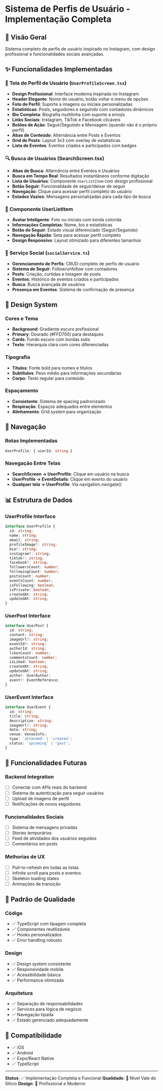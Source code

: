 # Sistema de Perfis de Usuário - Implementação Completa

## 🎯 Visão Geral
Sistema completo de perfis de usuário inspirado no Instagram, com design profissional e funcionalidades sociais avançadas.

## ✨ Funcionalidades Implementadas

### 📱 **Tela de Perfil de Usuário (`UserProfileScreen.tsx`)**
- **Design Profissional**: Interface moderna inspirada no Instagram
- **Header Elegante**: Nome do usuário, botão voltar e menu de opções
- **Foto de Perfil**: Suporte a imagens ou iniciais personalizadas
- **Estatísticas**: Posts, seguidores e seguindo com contadores dinâmicos
- **Bio Completa**: Biografia multilinha com suporte a emojis
- **Links Sociais**: Instagram, TikTok e Facebook clicáveis
- **Botões de Ação**: Seguir/Seguindo e Mensagem (quando não é o próprio perfil)
- **Abas de Conteúdo**: Alternância entre Posts e Eventos
- **Grid de Posts**: Layout 3x3 com overlay de estatísticas
- **Lista de Eventos**: Eventos criados e participados com badges

### 🔍 **Busca de Usuários (SearchScreen.tsx)**
- **Abas de Busca**: Alternância entre Eventos e Usuários
- **Busca em Tempo Real**: Resultados instantâneos conforme digitação
- **Lista de Usuários**: Componente `UserListItem` com design profissional
- **Botão Seguir**: Funcionalidade de seguir/deixar de seguir
- **Navegação**: Clique para acessar perfil completo do usuário
- **Estados Vazios**: Mensagens personalizadas para cada tipo de busca

### 🧩 **Componente UserListItem**
- **Avatar Inteligente**: Foto ou iniciais com borda colorida
- **Informações Completas**: Nome, bio e estatísticas
- **Botão de Seguir**: Estado visual diferenciado (Seguir/Seguindo)
- **Navegação Rápida**: Seta para acessar perfil completo
- **Design Responsivo**: Layout otimizado para diferentes tamanhos

### 🔧 **Serviço Social (`socialService.ts`)**
- **Gerenciamento de Perfis**: CRUD completo de perfis de usuário
- **Sistema de Seguir**: Follow/unfollow com contadores
- **Posts**: Criação, curtidas e listagem de posts
- **Eventos**: Histórico de eventos criados e participados
- **Busca**: Busca avançada de usuários
- **Presença em Eventos**: Sistema de confirmação de presença

## 🎨 **Design System**

### **Cores e Tema**
- **Background**: Gradiente escuro profissional
- **Primary**: Dourado (#FFD700) para destaques
- **Cards**: Fundo escuro com bordas sutis
- **Texto**: Hierarquia clara com cores diferenciadas

### **Tipografia**
- **Títulos**: Fonte bold para nomes e títulos
- **Subtítulos**: Peso médio para informações secundárias
- **Corpo**: Texto regular para conteúdo

### **Espaçamento**
- **Consistente**: Sistema de spacing padronizado
- **Respiração**: Espaços adequados entre elementos
- **Alinhamento**: Grid system para organização

## 🔗 **Navegação**

### **Rotas Implementadas**
```typescript
UserProfile: { userId: string }
```

### **Navegação Entre Telas**
- **SearchScreen → UserProfile**: Clique em usuário na busca
- **UserProfile → EventDetails**: Clique em evento do usuário
- **Qualquer tela → UserProfile**: Via navigation.navigate()

## 📊 **Estrutura de Dados**

### **UserProfile Interface**
```typescript
interface UserProfile {
  id: string;
  name: string;
  email: string;
  profileImage?: string;
  bio?: string;
  instagram?: string;
  tiktok?: string;
  facebook?: string;
  followersCount: number;
  followingCount: number;
  postsCount: number;
  eventsCount: number;
  isFollowing: boolean;
  isPrivate: boolean;
  createdAt: string;
  updatedAt: string;
}
```

### **UserPost Interface**
```typescript
interface UserPost {
  id: string;
  content: string;
  imageUrl?: string;
  eventId?: string;
  authorId: string;
  likesCount: number;
  commentsCount: number;
  isLiked: boolean;
  createdAt: string;
  updatedAt: string;
  author: UserAuthor;
  event?: EventReference;
}
```

### **UserEvent Interface**
```typescript
interface UserEvent {
  id: string;
  title: string;
  description: string;
  imageUrl?: string;
  date: string;
  venue: VenueInfo;
  type: 'attended' | 'created';
  status: 'upcoming' | 'past';
}
```

## 🚀 **Funcionalidades Futuras**

### **Backend Integration**
- [ ] Conectar com APIs reais do backend
- [ ] Sistema de autenticação para seguir usuários
- [ ] Upload de imagens de perfil
- [ ] Notificações de novos seguidores

### **Funcionalidades Sociais**
- [ ] Sistema de mensagens privadas
- [ ] Stories temporários
- [ ] Feed de atividades dos usuários seguidos
- [ ] Comentários em posts

### **Melhorias de UX**
- [ ] Pull-to-refresh em todas as listas
- [ ] Infinite scroll para posts e eventos
- [ ] Skeleton loading states
- [ ] Animações de transição

## 🎯 **Padrão de Qualidade**

### **Código**
- ✅ TypeScript com tipagem completa
- ✅ Componentes reutilizáveis
- ✅ Hooks personalizados
- ✅ Error handling robusto

### **Design**
- ✅ Design system consistente
- ✅ Responsividade mobile
- ✅ Acessibilidade básica
- ✅ Performance otimizada

### **Arquitetura**
- ✅ Separação de responsabilidades
- ✅ Services para lógica de negócio
- ✅ Navegação tipada
- ✅ Estado gerenciado adequadamente

## 📱 **Compatibilidade**
- ✅ iOS
- ✅ Android
- ✅ Expo/React Native
- ✅ TypeScript

---

**Status**: ✅ Implementação Completa e Funcional
**Qualidade**: 🌟 Nível Vale do Silício
**Design**: 🎨 Profissional e Moderno 